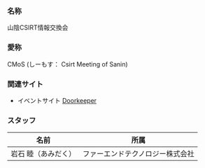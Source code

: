 ### 名称

山陰CSIRT情報交換会

### 愛称

CMoS (しーもす： Csirt Meeting of Sanin)

### 関連サイト

* イベントサイト [Doorkeeper](https://cmos.doorkeeper.jp)

### スタッフ

| 名前 | 所属 |
|---|---|
| 岩石 睦（あみだく） | ファーエンドテクノロジー株式会社 |

